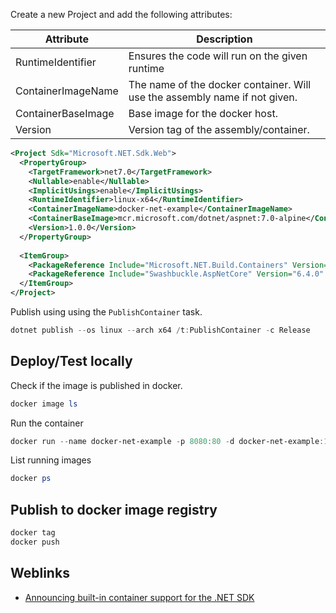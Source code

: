 Create a new Project and add the following attributes:

| Attribute          | Description                                                                |
| ------------------ | -------------------------------------------------------------------------- |
| RuntimeIdentifier  | Ensures the code will run on the given runtime                             |
| ContainerImageName | The name of the docker container. Will use the assembly name if not given. |
| ContainerBaseImage | Base image for the docker host.                                            |
| Version            | Version tag of the assembly/container.                                     |

```xml
<Project Sdk="Microsoft.NET.Sdk.Web">
  <PropertyGroup>
    <TargetFramework>net7.0</TargetFramework>
    <Nullable>enable</Nullable>
    <ImplicitUsings>enable</ImplicitUsings>
    <RuntimeIdentifier>linux-x64</RuntimeIdentifier>
    <ContainerImageName>docker-net-example</ContainerImageName>
    <ContainerBaseImage>mcr.microsoft.com/dotnet/aspnet:7.0-alpine</ContainerBaseImage>
    <Version>1.0.0</Version>
  </PropertyGroup>
  
  <ItemGroup>
    <PackageReference Include="Microsoft.NET.Build.Containers" Version="0.2.7" />
    <PackageReference Include="Swashbuckle.AspNetCore" Version="6.4.0" />
  </ItemGroup>
</Project>
```

Publish using using the `PublishContainer` task.
```powershell
dotnet publish --os linux --arch x64 /t:PublishContainer -c Release
```

## Deploy/Test locally
Check if the image is published in docker.
```powershell
docker image ls
```
Run the container
```powershell
docker run --name docker-net-example -p 8080:80 -d docker-net-example:1.0.0
```
List running images
```powershell
docker ps
```

## Publish to docker image registry
```powershell
docker tag
docker push
```

## Weblinks
- [Announcing built-in container support for the .NET SDK](https://devblogs.microsoft.com/dotnet/announcing-builtin-container-support-for-the-dotnet-sdk/)